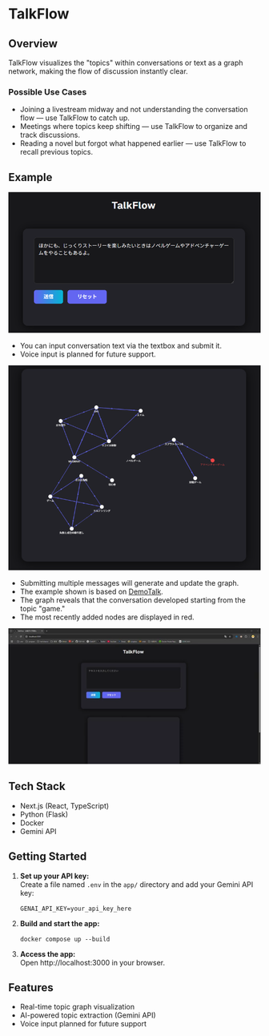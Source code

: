 # TalkFlow

## Overview

TalkFlow visualizes the "topics" within conversations or text as a graph network, making the flow of discussion instantly clear.

### Possible Use Cases
- Joining a livestream midway and not understanding the conversation flow — use TalkFlow to catch up.
- Meetings where topics keep shifting — use TalkFlow to organize and track discussions.
- Reading a novel but forgot what happened earlier — use TalkFlow to recall previous topics.

## Example

![Textbox Example](./images/textbox.png)
- You can input conversation text via the textbox and submit it.
- Voice input is planned for future support.

![Graph Example](./images/graph.png)
- Submitting multiple messages will generate and update the graph.
- The example shown is based on [DemoTalk](DemoTalk.md).
- The graph reveals that the conversation developed starting from the topic "game."
- The most recently added nodes are displayed in red.

[![Demo Video](./images/youtube.png)](https://youtu.be/EIENG8IBCYY?si=RSVGAbZTRdKKMcAP)

## Tech Stack

- Next.js (React, TypeScript)
- Python (Flask)
- Docker
- Gemini API

## Getting Started

1. **Set up your API key:**  
   Create a file named `.env` in the `app/` directory and add your Gemini API key:
   ```env
   GENAI_API_KEY=your_api_key_here
   ```

2. **Build and start the app:**
   ```shell
   docker compose up --build
   ```

3. **Access the app:**  
   Open http://localhost:3000 in your browser.

## Features

- Real-time topic graph visualization
- AI-powered topic extraction (Gemini API)
- Voice input planned for future support
